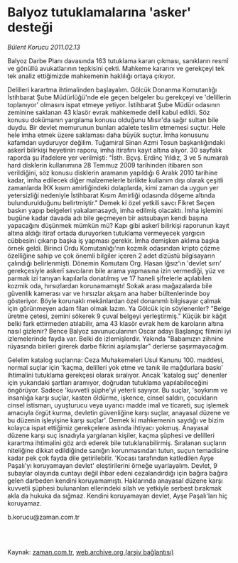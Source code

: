 # Balyoz tutuklamalarına 'asker' desteği

*Bülent Korucu 2011.02.13*

<td class="columnist-detail">
<p>Balyoz Darbe Planı davasında 163 tutuklama kararı çıkması, sanıkların resmî ve gönüllü avukatlarının tepkisini çekti. Mahkeme kararını ve gerekçeyi tek tek analiz ettiğimizde mahkemenin haklılığı ortaya çıkıyor.</p>
<p>
<div id="haberMetinDiv">
<p> Delilleri karartma ihtimalinden başlayalım. Gölcük Donanma Komutanlığı İstihbarat Şube Müdürlüğü'nde ele geçen belgeler bu gerekçeyi ve 'delillerin toplanıyor' olmasını ispat etmeye yetiyor. İstihbarat Şube Müdür odasının zeminine saklanan 43 klasör evrak mahkemede delil kabul edildi. Söz konusu dokümanın yargılama konusu olduğunu Mısır'da sağır sultan bile duydu. Bir devlet memurunun bunları adalete teslim etmemesi suçtur. Hele hele imha etmek üzere saklaması daha büyük suçtur. İmha konusunu kafamdan uyduruyor değilim. Tuğamiral Sinan Azmi Tosun başkanlığındaki askerî bilirkişi heyetinin raporu, imha itirafını kayıt altına alıyor. 30 sayfalık raporda şu ifadelere yer verilmişti: "İsth. Bçvş. Erdinç Yıldız, 3 ve 5 numaralı hard disklerin kullanımına 28 Temmuz 2009 tarihinden itibaren son verildiğini, söz konusu disklerin aramanın yapıldığı 6 Aralık 2010 tarihine kadar, imha edilecek diğer malzemelerle birlikte kullanım dışı olarak çeşitli zamanlarda İKK kısım amirliğindeki dolaplarda, kimi zaman da uygun yer yetersizliği nedeniyle İstihbarat Kısım Amirliği odasında döşeme altında bulundurulduğunu belirtmiştir." Demek ki özel yetkili savcı Fikret Seçen baskın yapıp belgeleri yakalamasaydı, imha edilmiş olacaktı. İmha işlemini bugüne kadar davada adı bile geçmeyen bir astsubayın kendi başına yapacağını düşünmek mümkün mü? Kapı gibi askerî bilirkişi raporunun kayıt altına aldığı itiraf ortada duruyorken tutuklama vermeyecek yargıcın cübbesini çıkarıp başka iş yapması gerekir. İmha demişken aklıma başka örnek geldi. Birinci Ordu Komutanlığı'nın kozmik odasından kripto çözme özelliğine sahip ve çok önemli bilgiler içeren 2 adet dizüstü bilgisayarın çalındığı belirlenmişti. Dönemin Komutanı Org. Hasan Iğsız'ın 'devlet sırrı' gerekçesiyle askerî savcıların bile arama yapmasına izin vermediği, yüz ve parmak izi tanıyan kapılarla donatılmış ve 17 haneli şifrelerle açılabilen kozmik oda, hırsızlardan korunamamıştı! Sokak arası mağazalarda bile güvenlik kamerası var ve hırsızlar akşam ana haber bültenlerinde boy gösteriyor. Böyle korunaklı mekânlardan özel donanımlı bilgisayar çalmak için görünmeyen adam filan olmak lazım. Ya Gölcük için söylenenler? "Belge üretme çetesi, zemini sökerek 9 çuval belgeyi yerleştirmiş." Küçük bir kâğıt belki fark ettirmeden atılabilir, ama 43 klasör evrak hem de karoların altına nasıl gizlenir? Bence Balyoz savunucularının Oscar adayı Başlangıç filmini iyi izlemelerinde fayda var. Belki de izlemişlerdir. Yakında "Babamızın zihnine rüyasında birileri girerek darbe fikrini aşılamışlar" derlerse şaşırmayacağım.
<p> Gelelim katalog suçlarına: Ceza Muhakemeleri Usul Kanunu 100. maddesi, normal suçlar için 'kaçma, delilleri yok etme ve tanık ile mağdurlara baskı' ihtimalini tutuklama gerekçesi olarak sıralıyor. Ancak 'katalog suç' denenler için yukarıdaki şartları aramıyor, doğrudan tutuklama yapılabileceğini öngörüyor. Sadece 'kuvvetli şüphe'yi yeterli sayıyor. Bu suçlar, 'soykırım ve insanlığa karşı suçlar, kasten öldürme, işkence, cinsel saldırı, çocukların cinsel istismarı, uyuşturucu veya uyarıcı madde imal ve ticareti, suç işlemek amacıyla örgüt kurma, devletin güvenliğine karşı suçlar, anayasal düzene ve bu düzenin işleyişine karşı suçlar'. Demek ki mahkemenin saydığı ve bizim kolayca ispat ettiğimiz gerekçelere aslında ihtiyacı yokmuş. Anayasal düzene karşı suç isnadıyla yargılanan kişiler, kaçma şüphesi ve delilleri karartma ihtimalini göz ardı ederek bile tutuklanabilirmiş. Sıralanan suçların niteliğine dikkat edildiğinde sanığın korunmasından tutun, suçun temadisine kadar pek çok fayda dile getirilebilir. 'Kocası tarafından katledilen Ayşe Paşalı'yı koruyamayan devlet' eleştirilerini örneğe uyarlayalım. Devlet, 9 subaylar olayında cuntayı değil ihbar edeni cezalandırdığı için bağıra bağıra gelen darbeden kendini koruyamamıştı. Haklarında anayasal düzene karşı kuvvetli şüphesi bulunanları ellerindeki silah ve yetkiyle serbest bırakmak akla da hukuka da sığmaz. Kendini koruyamayan devlet, Ayşe Paşalı'ları hiç koruyamaz.
<p> b.korucu@zaman.com.tr</p></p></p></div>
</p>


<p><br>
		 </br></p></td>

Kaynak: [zaman.com.tr](http://zaman.com.tr/yazar.do?yazino=1092770), [web.archive.org (arşiv bağlantısı)](http://web.archive.org/web/20110428171943/http://www.zaman.com.tr:80/yazar.do?yazino=1092770)
